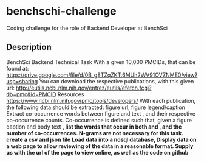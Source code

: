 # benchschi-challenge
Coding challenge for the role of Backend Developer at BenchSci

Description
-----------
BenchSci Backend Technical Task
With a given 10,000 PMCIDs, that can be found at:
https://drive.google.com/file/d/0B_g8TZqZKTt6MUh2WV91OVZNME0/view?usp=sharing
You can download the respective publications, with this given url:
http://eutils.ncbi.nlm.nih.gov/entrez/eutils/efetch.fcgi?db=pmc&id=PMCID
Resources
https://www.ncbi.nlm.nih.gov/pmc/tools/developers/
With each publication, the following data should be extracted:
figure url,
figure legend/caption
Extract co-occurrence words between figure <caption> and <body> text , and their respective co-occurrence counts.
Co-occurrence is defined such that, given a figure caption <F> and body text <B>, list the words that occur in both <F> and <B>, and the number of co-occurrences. N-grams are not necessary for this task.
create a csv and json file
Load data into a nosql database,
Display data on a web page to allow reviewing of the data in a reasonable format.
Supply us with the url of the page to view online, as well as the code on github
